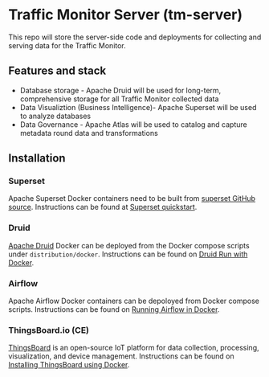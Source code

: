 # Traffic Monitor Server (tm-server)

This repo will store the server-side code and deployments for collecting and serving data for the Traffic Monitor.

## Features and stack
* Database storage - Apache Druid will be used for long-term, comprehensive storage for all Traffic Monitor collected data
* Data Visualiztion (Business Intelligence)- Apache Superset will be used to analyze databases
* Data Governance - Apache Atlas will be used to catalog and capture metadata round data and transformations

## Installation

### Superset
Apache Superset Docker containers need to be built from [superset GitHub source](https://github.com/apache/superset).  Instructions can be found at [Superset quickstart](https://superset.apache.org/docs/quickstart/).

### Druid
[Apache Druid](https://github.com/apache/druid) Docker can be deployed from the Docker compose scripts under `distribution/docker`.  Instructions can be found on [Druid Run with Docker](https://druid.apache.org/docs/latest/tutorials/docker/).

### Airflow
Apache Airflow Docker containers can be depoloyed from Docker compose scripts. Instructions can be found on [Running Airflow in Docker](https://airflow.apache.org/docs/apache-airflow/stable/howto/docker-compose/index.html).

### ThingsBoard.io (CE)
[ThingsBoard](https://github.com/thingsboard/thingsboard) is an open-source IoT platform for data collection, processing, visualization, and device management. Instructions can be found on [Installing ThingsBoard using Docker](https://thingsboard.io/docs/user-guide/install/docker/).